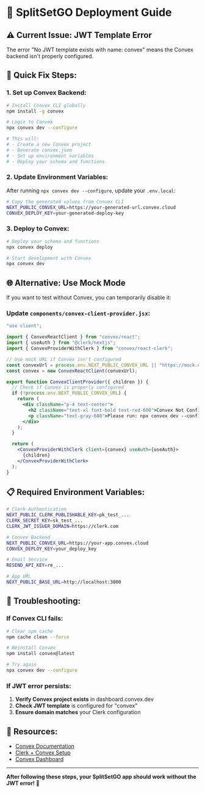 # 🚀 SplitSetGO Deployment Guide

## ⚠️ **Current Issue: JWT Template Error**
The error "No JWT template exists with name: convex" means the Convex backend isn't properly configured.

## 🔧 **Quick Fix Steps:**

### 1. **Set up Convex Backend:**
```bash
# Install Convex CLI globally
npm install -g convex

# Login to Convex
npx convex dev --configure

# This will:
# - Create a new Convex project
# - Generate convex.json
# - Set up environment variables
# - Deploy your schema and functions
```

### 2. **Update Environment Variables:**
After running `npx convex dev --configure`, update your `.env.local`:

```bash
# Copy the generated values from Convex CLI
NEXT_PUBLIC_CONVEX_URL=https://your-generated-url.convex.cloud
CONVEX_DEPLOY_KEY=your-generated-deploy-key
```

### 3. **Deploy to Convex:**
```bash
# Deploy your schema and functions
npx convex deploy

# Start development with Convex
npx convex dev
```

## 🌐 **Alternative: Use Mock Mode**

If you want to test without Convex, you can temporarily disable it:

### Update `components/convex-client-provider.jsx`:
```jsx
"use client";

import { ConvexReactClient } from "convex/react";
import { useAuth } from "@clerk/nextjs";
import { ConvexProviderWithClerk } from "convex/react-clerk";

// Use mock URL if Convex isn't configured
const convexUrl = process.env.NEXT_PUBLIC_CONVEX_URL || "https://mock.convex.cloud";
const convex = new ConvexReactClient(convexUrl);

export function ConvexClientProvider({ children }) {
  // Check if Convex is properly configured
  if (!process.env.NEXT_PUBLIC_CONVEX_URL) {
    return (
      <div className="p-4 text-center">
        <h2 className="text-xl font-bold text-red-600">Convex Not Configured</h2>
        <p className="text-gray-600">Please run: npx convex dev --configure</p>
      </div>
    );
  }

  return (
    <ConvexProviderWithClerk client={convex} useAuth={useAuth}>
      {children}
    </ConvexProviderWithClerk>
  );
}
```

## 📋 **Required Environment Variables:**

```bash
# Clerk Authentication
NEXT_PUBLIC_CLERK_PUBLISHABLE_KEY=pk_test_...
CLERK_SECRET_KEY=sk_test_...
CLERK_JWT_ISSUER_DOMAIN=https://clerk.com

# Convex Backend
NEXT_PUBLIC_CONVEX_URL=https://your-app.convex.cloud
CONVEX_DEPLOY_KEY=your_deploy_key

# Email Service
RESEND_API_KEY=re_...

# App URL
NEXT_PUBLIC_BASE_URL=http://localhost:3000
```

## 🚨 **Troubleshooting:**

### If Convex CLI fails:
```bash
# Clear npm cache
npm cache clean --force

# Reinstall Convex
npm install convex@latest

# Try again
npx convex dev --configure
```

### If JWT error persists:
1. **Verify Convex project exists** in dashboard.convex.dev
2. **Check JWT template** is configured for "convex"
3. **Ensure domain matches** your Clerk configuration

## 🔗 **Resources:**
- [Convex Documentation](https://docs.convex.dev/)
- [Clerk + Convex Setup](https://docs.convex.dev/auth/clerk)
- [Convex Dashboard](https://dashboard.convex.dev/)

---

**After following these steps, your SplitSetGO app should work without the JWT error!** 🎉
